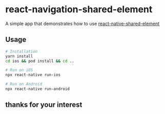 # react-navigation-shared-element
A simple app that demonstrates how to use [react-native-shared-element](https://github.com/IjzerenHein/react-native-shared-element)



## Usage

```sh
# Installation
yarn install
cd ios && pod install && cd ..

# Run on iOS
npx react-native run-ios

# Run on Android
npx react-native run-android
```

## thanks for your interest 
